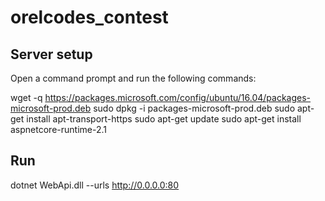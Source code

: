 # orelcodes_contest
## Server setup
Open a command prompt and run the following commands:

wget -q https://packages.microsoft.com/config/ubuntu/16.04/packages-microsoft-prod.deb
sudo dpkg -i packages-microsoft-prod.deb
sudo apt-get install apt-transport-https
sudo apt-get update
sudo apt-get install aspnetcore-runtime-2.1

## Run
dotnet WebApi.dll --urls http://0.0.0.0:80
